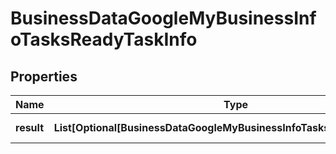# BusinessDataGoogleMyBusinessInfoTasksReadyTaskInfo


## Properties

| Name | Type | Description | Notes |
|------------ | ------------- | ------------- | -------------|
**result** | **List[Optional[BusinessDataGoogleMyBusinessInfoTasksReadyResultInfo]]** | array of results |[optional]|